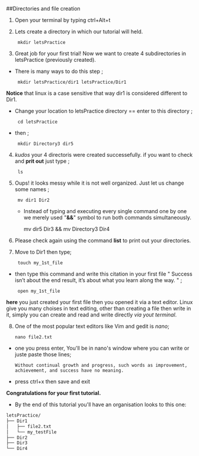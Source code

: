 ##Directories and file creation




1. Open your terminal by typing ctrl+Alt+t
2. Lets create a directory in which our tutorial will held. 

        mkdir letsPractice
        
3. Great job for your first trial! Now we want to create 4 subdirectories in letsPractice (previously created).
 - There is many ways to do this step ;
 
        mkdir letsPractice/dir1 letsPractice/Dir1
        
**Notice** that linux is a case sensitive that way dir1 is considered different to Dir1.

 - Change your location to letsPractice directory == enter to this directory ;
 
        cd letsPractice 
        
 - then ;
 
        mkdir Directory3 dir5
    
4. *kudos*  your 4 directoris  were created successefully.  if you want to check and **prit out** just type ;

        ls 
        
5. Oups! it looks messy while it is not well organized. Just let us change some names ; 

        mv dir1 Dir2	
        
   - Instead of typing and executing every single command one by one we merely used "**&&**" symbol to run both commands simultaneously. 
      
        mv dir5 Dir3 && mv Directory3 Dir4


6. Please check again using the command **list** to print out your directories. 

7. Move to Dir1 then type; 

        touch my_1st_file 
        
 - then type this command and write this citation in your first file 
 " Success isn’t about the end result, it’s about what you learn along the way. " ;
 
        open my_1st_file 
        
 **here** you just created your first file then you opened it via a text editor. Linux give you many choises in text editing, other than creating a file then write in it, simply you can create and read and write directly *via yout terminal*. 
 
 8. One of the most popular text editors like Vim and gedit is *nano*; 
 
        nano file2.txt 
        
  - one you press enter, You'll be in nano's window where you can write or juste paste those lines; 
  
        Without continual growth and progress, such words as improvement, achievement, and success have no meaning.
        
  - press ctrl+x then save and exit 

**Congratulations for your first tutorial.**
 * By the end of this tutorial you'll have an organisation looks to this one:

```bash
letsPractice/
├── Dir1
│   ├── file2.txt
│   └── my_testFile
├── Dir2
├── Dir3
└── Dir4
```


